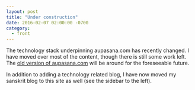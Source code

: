 ```yaml
---
layout: post
title: "Under construction"
date: 2016-02-07 02:00:00 -0700
category:
  - front
---
```


The technology stack underpinning aupasana.com has recently changed.
I have moved over most of the content, though there is still some
work left. The [old version of aupasana.com][old] will be around
for the foreseeable future.

In addition to adding a technology related blog, I have now
moved my sanskrit blog to this site as well (see the sidebar
to the left).

[old]: http://old.aupasana.com
